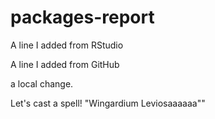 # packages-report

A line I added from RStudio

A line I added from GitHub

a local change.

Let's cast a spell! "Wingardium Leviosaaaaaa""